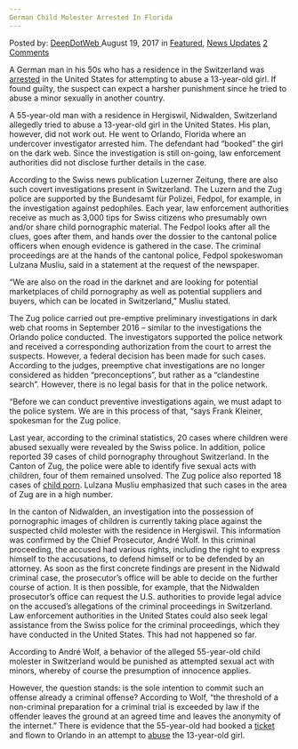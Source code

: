 ```yaml
---
German Child Molester Arrested In Florida
---
```

<article class="post-listing post-22041 post type-post status-publish format-standard has-post-thumbnail hentry 
 tag-child tag-florida tag-german tag-molester">
    <div class="post-inner">
        <span>Posted by: <a href="https://www.deepdotweb.com/author/admin/" title="">DeepDotWeb </a></span>
    <span>August 19, 2017</span>
    <span>in <a href="https://www.deepdotweb.com/category/deepdot-news/" rel="category tag">Featured</a>, <a href="https://www.deepdotweb.com/category/news-updates/" rel="category tag">News Updates</a></span>
    <span><a href="https://www.deepdotweb.com/2017/08/19/german-child-molester-arrested-florida/#comments">2 Comments</a></span>
    </p>
    <div class="clear"></div>
    <div class="entry">
    <p>A German man in his 50s who has a residence in the Switzerland was <a href="http://www.luzernerzeitung.ch/nachrichten/zentralschweiz/nidwalden/reise-macht-ihn-wohl-zum-taeter;art9649,1076745">arrested</a> in the United States for attempting to abuse a 13-year-old girl. If found guilty, the suspect can expect a harsher punishment since he tried to abuse a minor sexually in another country.</p>
    <p>A 55-year-old man with a residence in Hergiswil, Nidwalden, Switzerland allegedly tried to abuse a 13-year-old girl in the United States. His plan, however, did not work out. He went to Orlando, Florida where an undercover investigator arrested him. The defendant had &#8220;booked&#8221; the girl on the dark web. Since the investigation is still on-going, law enforcement authorities did not disclose further details in the case.</p>
    <p><a id="post-22041-_gjdgxs"></a> According to the Swiss news publication Luzerner Zeitung, there are also such covert investigations present in Switzerland. The Luzern and the Zug police are supported by the Bundesamt für Polizei, Fedpol, for example, in the investigation against pedophiles. Each year, law enforcement authorities receive as much as 3,000 tips for Swiss citizens who presumably own and/or share child pornographic material. The Fedpol looks after all the clues, goes after them, and hands over the dossier to the cantonal police officers when enough evidence is gathered in the case. The criminal proceedings are at the hands of the cantonal police, Fedpol spokeswoman Lulzana Musliu, said in a statement at the request of the newspaper.</p>
    <p>&#8220;We are also on the road in the darknet and are looking for potential marketplaces of child pornography as well as potential suppliers and buyers, which can be located in Switzerland,” Musliu stated.</p>
    <p>The Zug police carried out pre-emptive preliminary investigations in dark web chat rooms in September 2016 &#8211; similar to the investigations the Orlando police conducted. The investigators supported the police network and received a corresponding authorization from the court to arrest the suspects. However, a federal decision has been made for such cases. According to the judges, preemptive chat investigations are no longer considered as hidden “preconceptions”, but rather as a “clandestine search”. However, there is no legal basis for that in the police network.</p>
    <p>&#8220;Before we can conduct preventive investigations again, we must adapt to the police system. We are in this process of that, &#8220;says Frank Kleiner, spokesman for the Zug police.</p>
    <p>Last year, according to the criminal statistics, 20 cases where children were abused sexually were revealed by the Swiss police. In addition, police reported 39 cases of child pornography throughout Switzerland. In the Canton of Zug, the police were able to identify five sexual acts with children, four of them remained unsolved. The Zug police also reported 18 cases of <a href="https://www.deepdotweb.com/2017/08/04/bka-arrests-67-suspects-child-porn-bust/">child porn</a>. Lulzana Musliu emphasized that such cases in the area of Zug are in a high number.</p>
    <p>In the canton of Nidwalden, an investigation into the possession of pornographic images of children is currently taking place against the suspected child molester with the residence in Hergiswil. This information was confirmed by the Chief Prosecutor, André Wolf. In this criminal proceeding, the accused had various rights, including the right to express himself to the accusations, to defend himself or to be defended by an attorney. As soon as the first concrete findings are present in the Nidwald criminal case, the prosecutor&#8217;s office will be able to decide on the further course of action. It is then possible, for example, that the Nidwalden prosecutor&#8217;s office can request the U.S. authorities to provide legal advice on the accused&#8217;s allegations of the criminal proceedings in Switzerland. Law enforcement authorities in the United States could also seek legal assistance from the Swiss police for the criminal proceedings, which they have conducted in the United States. This had not happened so far.</p>
    <p>According to André Wolf, a behavior of the alleged 55-year-old child molester in Switzerland would be punished as attempted sexual act with minors, whereby of course the presumption of innocence applies.</p>
    <p>However, the question stands: is the sole intention to commit such an offense already a criminal offense? According to Wolf, &#8220;the threshold of a non-criminal preparation for a criminal trial is exceeded by law if the offender leaves the ground at an agreed time and leaves the anonymity of the internet.&#8221; There is evidence that the 55-year-old had booked a <a href="https://www.deepdotweb.com/2017/03/22/blocktix-decentralized-network-event-hosting-ticketing-using-ethereums-blockchain/">ticket</a> and flown to Orlando in an attempt to <a href="https://www.deepdotweb.com/2017/07/20/bka-seized-a-darknet-child-abuse-forum/">abuse</a> the 13-year-old girl.</p>
    </div>
    <span style="display:none"><a href="https://www.deepdotweb.com/tag/arrested/" rel="tag">arrested</a> <a href="https://www.deepdotweb.com/tag/child/" rel="tag">child</a> <a href="https://www.deepdotweb.com/tag/florida/" rel="tag">florida</a> <a href="https://www.deepdotweb.com/tag/german/" rel="tag">german</a> <a href="https://www.deepdotweb.com/tag/molester/" rel="tag">molester</a></span> <span style="display:none" class="updated">2017-08-19</span>
    <div style="display:none" class="vcard author" itemprop="author" itemscope itemtype="http://schema.org/Person"><strong class="fn" itemprop="name">
    </div>
</article>

